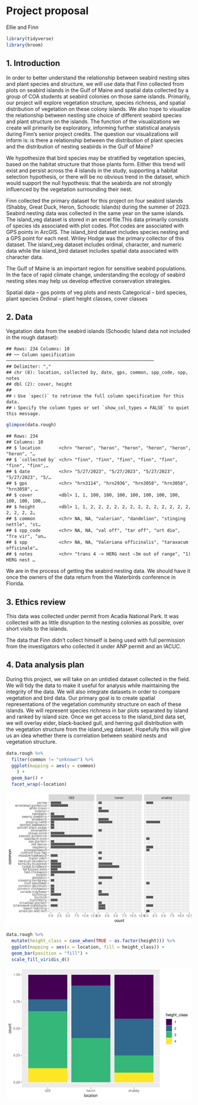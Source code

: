 Project proposal
================
Ellie and Finn

``` r
library(tidyverse)
library(broom)
```

## 1. Introduction

In order to better understand the relationship between seabird nesting
sites and plant species and structure, we will use data that Finn
collected from plots on seabird islands in the Gulf of Maine and spatial
data collected by a group of COA students at seabird colonies on those
same islands. Primarily, our project will explore vegetation structure,
species richness, and spatial distribution of vegetation on these colony
islands. We also hope to visualize the relationship between nesting site
choice of different seabird species and plant structure on the islands.
The function of the visualizations we create will primarily be
exploratory, informing further statistical analysis during Finn’s senior
project credits. The question our visualizations will inform is: is
there a relationship between the distribution of plant species and the
distribution of nesting seabirds in the Gulf of Maine?

We hypothesize that bird species may be stratified by vegetation
species, based on the habitat structure that those plants form. Either
this trend will exist and persist across the 4 islands in the study,
supporting a habitat selection hypothesis, or there will be no obvious
trend in the dataset, which would support the null hypothesis: that the
seabirds are not strongly influenced by the vegetation surrounding their
nest.

Finn collected the primary dataset for this project on four seabird
islands (Shabby, Great Duck, Heron, Schoodic Islands) during the summer
of 2023. Seabird nesting data was collected in the same year on the same
islands. The island_veg dataset is stored in an excel file.This data
primarily consists of species ids associated with plot codes. Plot codes
are associated with GPS points in ArcGIS. The island_bird dataset
includes species nesting and a GPS point for each nest. Wriley Hodge was
the primary collector of this dataset. The island_veg dataset includes
ordinal, character, and numeric data while the island_bird dataset
includes spatial data associated with character data.

The Gulf of Maine is an important region for sensitive seabird
populations. In the face of rapid climate change, understanding the
ecology of seabird nesting sites may help us develop effective
conservation strategies.

Spatial data – gps points of veg plots and nests Categorical – bird
species, plant species Ordinal – plant height classes, cover classes

## 2. Data

Vegatation data from the seabird islands (Schoodic Island data not
included in the rough dataset):

    ## Rows: 234 Columns: 10
    ## ── Column specification ────────────────────────────────────────────────────────
    ## Delimiter: ","
    ## chr (8): location, collected by, date, gps, common, spp_code, spp, notes
    ## dbl (2): cover, height
    ## 
    ## ℹ Use `spec()` to retrieve the full column specification for this data.
    ## ℹ Specify the column types or set `show_col_types = FALSE` to quiet this message.

``` r
glimpse(data.rough)
```

    ## Rows: 234
    ## Columns: 10
    ## $ location       <chr> "heron", "heron", "heron", "heron", "heron", "heron", "…
    ## $ `collected by` <chr> "finn", "finn", "finn", "finn", "finn", "finn", "finn",…
    ## $ date           <chr> "5/27/2023", "5/27/2023", "5/27/2023", "5/27/2023", "5/…
    ## $ gps            <chr> "hrn3114", "hrn2936", "hrn3058", "hrn3058", "hrn3058", …
    ## $ cover          <dbl> 1, 1, 100, 100, 100, 100, 100, 100, 100, 100, 100, 100,…
    ## $ height         <dbl> 1, 1, 2, 2, 2, 2, 2, 2, 2, 2, 2, 2, 2, 2, 2, 2, 2, 2, 2…
    ## $ common         <chr> NA, NA, "valerian", "dandelion", "stinging nettle", "st…
    ## $ spp_code       <chr> NA, NA, "val off", "tar off", "urt dio", "fra vir", "un…
    ## $ spp            <chr> NA, NA, "Valeriana officinalis", "taraxacum officinale"…
    ## $ notes          <chr> "trans 4 -> HERG nest ~3m out of range", "1) HERG nest …

We are in the process of getting the seabird nesting data. We should
have it once the owners of the data return from the Waterbirds
conference in Florida.

## 3. Ethics review

This data was collected under permit from Acadia National Park. It was
collected with as little disruption to the nesting colonies as possible,
over short visits to the islands.

The data that Finn didn’t collect himself is being used with full
permission from the investigators who collected it under ANP permit and
an IACUC.

## 4. Data analysis plan

During this project, we will take on an untidied dataset collected in
the field. We will tidy the data to make it useful for analysis while
maintaining the integrity of the data. We will also integrate datasets
in order to compare vegetation and bird data. Our primary goal is to
create spatial representations of the vegetation community structure on
each of these islands. We will represent species richness in bar plots
separated by island and ranked by island size. Once we get access to the
island_bird data set, we will overlay eider, black-backed gull, and
herring gull distribution with the vegetation structure from the
island_veg dataset. Hopefully this will give us an idea whether there is
correlation between seabird nests and vegetation structure.

``` r
data.rough %>%
  filter(common != "unknown") %>%
  ggplot(mapping = aes(y = common)
    ) +
  geom_bar() +
  facet_wrap(~location)
```

![](proposal_files/figure-gfm/veg-barplot-rough-1.png)<!-- -->

``` r
data.rough %>%
  mutate(height_class = case_when(TRUE ~ as.factor(height))) %>%
  ggplot(mapping = aes(x = location, fill = height_class)) +
  geom_bar(position = "fill") +
  scale_fill_viridis_d()
```

![](proposal_files/figure-gfm/height-vis-rough-1.png)<!-- -->
